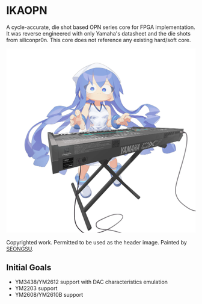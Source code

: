 # IKAOPN
A cycle-accurate, die shot based OPN series core for FPGA implementation. It was reverse engineered with only Yamaha's datasheet and the die shots from siliconpr0n. This core does not reference any existing hard/soft core.

<p align=center><img alt="header image" src="./resources/ikamusume_dx7.jpg" height="auto" width="640"></p>

Copyrighted work. Permitted to be used as the header image. Painted by [SEONGSU](https://twitter.com/seongsu_twit).

## Initial Goals
* YM3438/YM2612 support with DAC characteristics emulation
* YM2203 support
* YM2608/YM2610B support